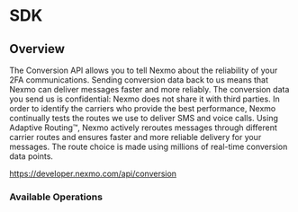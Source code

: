# SDK

## Overview

The Conversion API allows you to tell Nexmo about the reliability of your 2FA communications. Sending conversion data back to us means that Nexmo can deliver messages faster and more reliably.
The conversion data you send us is confidential: Nexmo does not share it with third parties.
In order to identify the carriers who provide the best performance, Nexmo continually tests the routes we use to deliver SMS and voice calls. Using Adaptive Routing™, Nexmo actively reroutes messages through different carrier routes and ensures faster and more reliable delivery for your messages. The route choice is made using millions of real-time conversion data points.

<https://developer.nexmo.com/api/conversion>
### Available Operations

